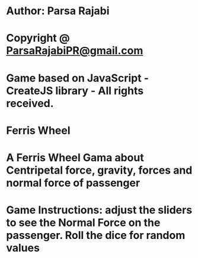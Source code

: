 # Author: Parsa Rajabi 
# Copyright @ ParsaRajabiPR@gmail.com
#
# Game based on JavaScript - CreateJS library - All rights received. 
#
# Ferris Wheel
# A Ferris Wheel Gama about Centripetal force, gravity, forces and normal force of passenger 
#
# Game Instructions: adjust the sliders to see the Normal Force on the passenger. Roll the dice for random values
# 

